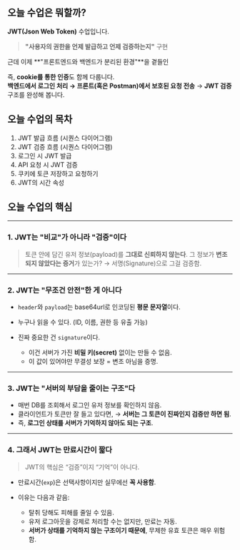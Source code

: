 ## 오늘 수업은 뭐할까?

**JWT(Json Web Token)** 수업입니다.

> **"사용자의 권한을 언제 발급하고 언제 검증하는지"** 구현

근데 이제 **"프론트엔드와 백엔드가 분리된 환경"**을 곁들인

즉, **cookie를 통한 인증**도 함께 다룹니다.  
**백엔드에서 로그인 처리 → 프론트(혹은 Postman)에서 보호된 요청 전송** → **JWT 검증** 구조를 완성해 봅니다.

## 오늘 수업의 목차

1. JWT 발급 흐름 (시퀀스 다이어그램)
2. JWT 검증 흐름 (시퀀스 다이어그램)
3. 로그인 시 JWT 발급
4. API 요청 시 JWT 검증
5. 쿠키에 토큰 저장하고 요청하기
6. JWT의 시간 속성

## 오늘 수업의 핵심

---

### 1. **JWT는 "비교"가 아니라 "검증"이다**

> 토큰 안에 담긴 유저 정보(payload)를 **그대로 신뢰하지 않는다**.
> 그 정보가 **변조되지 않았다는 증거**가 있는가?
> → 서명(Signature)으로 그걸 검증함.

---

### 2. **JWT는 "무조건 안전"한 게 아니다**

- `header`와 `payload`는 base64url로 인코딩된 **평문 문자열**이다.
- 누구나 읽을 수 있다. (ID, 이름, 권한 등 유출 가능)
- 진짜 중요한 건 `signature`이다.

  - 이건 서버가 가진 **비밀 키(secret)** 없이는 만들 수 없음.
  - 이 값이 있어야만 무결성 보장 = 변조 아님을 증명.

---

### 3. **JWT는 "서버의 부담을 줄이는 구조"다**

- 매번 DB를 조회해서 로그인 유저 정보를 확인하지 않음.
- 클라이언트가 토큰만 잘 들고 있다면,
  → **서버는 그 토큰이 진짜인지 검증만 하면 됨**.
- 즉, **로그인 상태를 서버가 기억하지 않아도 되는 구조**.

---

### 4. **그래서 JWT는 만료시간이 짧다**

> JWT의 핵심은 “검증”이지 “기억”이 아니다.

- 만료시간(`exp`)은 선택사항이지만 실무에선 **꼭 사용함**.
- 이유는 다음과 같음:

  - 탈취 당해도 피해를 줄일 수 있음.
  - 유저 로그아웃을 강제로 처리할 수는 없지만, 만료는 자동.
  - **서버가 상태를 기억하지 않는 구조이기 때문에**,
    무제한 유효 토큰은 매우 위험함.
